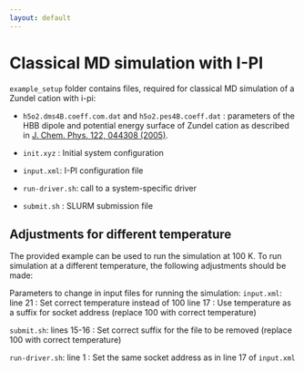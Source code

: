 ```yaml
---
layout: default
---
```


# Classical MD simulation with I-PI

`example_setup` folder contains files, required for classical MD simulation of a Zundel cation with i-pi:

 - `h5o2.dms4B.coeff.com.dat` and `h5o2.pes4B.coeff.dat` :  parameters of the HBB dipole and potential energy surface of Zundel cation as described in  [J. Chem. Phys. 122, 044308 (2005)](https://doi.org/10.1063/1.1834500).

 - `init.xyz` : Initial system configuration
 - `input.xml`: I-PI configuration file
 - `run-driver.sh`: call to a system-specific driver
 - `submit.sh` : SLURM submission file

 

## Adjustments for different temperature 

The provided example can be used to run the simulation at 100 K. To run simulation at a different temperature, the following adjustments should be made: 

Parameters to change in input files for running the simulation:
`input.xml`:  line  21   : Set correct temperature instead of 100 
            line  17   : Use temperature as a suffix for socket address (replace 100 with correct temperature)

`submit.sh`: lines 15-16      : Set correct suffix for the file to be removed  (replace 100 with correct temperature)

`run-driver.sh`:
           line 1     : Set the same socket address as in line 17 of `input.xml`
